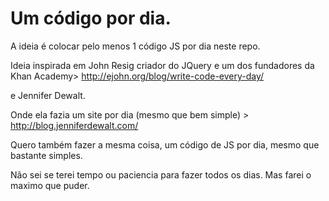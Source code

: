# Um código por dia.

A ideia é colocar pelo menos 1 código JS por dia neste repo.

Ideia inspirada em   John Resig criador do JQuery e um dos fundadores da Khan Academy>  http://ejohn.org/blog/write-code-every-day/

e Jennifer Dewalt. 

Onde ela fazia um site por dia (mesmo que bem simple) > http://blog.jenniferdewalt.com/

Quero também fazer a mesma coisa, um código de JS por dia, mesmo que bastante simples. 

Não sei se terei tempo ou paciencia para fazer todos os dias. Mas farei o maximo que puder. 
